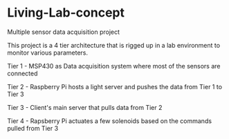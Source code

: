 # Living-Lab-concept
Multiple sensor data acquisition project

This project is a 4 tier architecture that is rigged up in a lab environment to monitor various parameters.

Tier 1 - MSP430 as Data acquisition system where most of the sensors are connected

Tier 2 - Raspberry Pi hosts a light server and pushes the data from Tier 1 to Tier 3

Tier 3 - Client's main server that pulls data from Tier 2

Tier 4 - Rapsberry Pi actuates a few solenoids based on the commands pulled from Tier 3
